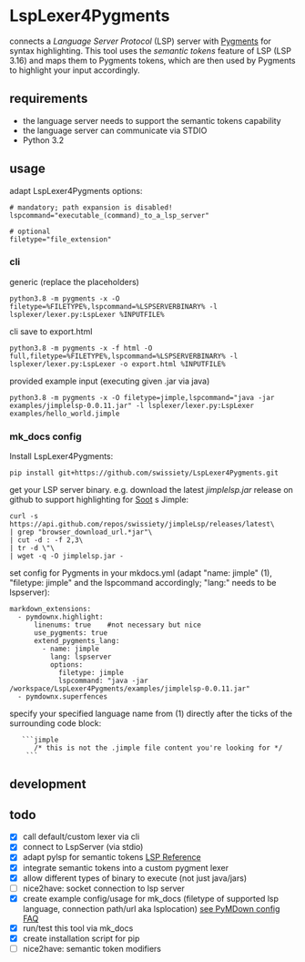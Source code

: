 # LspLexer4Pygments
connects a *Language Server Protocol* (LSP) server with [Pygments](https://github.com/pygments/pygments) for syntax highlighting.
This tool uses the *semantic tokens* feature of LSP (LSP 3.16) and maps them to Pygments tokens, which are then used by Pygments to highlight your input accordingly.

## requirements
- the language server needs to support the semantic tokens capability
- the language server can communicate via STDIO
- Python 3.2

## usage
adapt LspLexer4Pygments options:
```
# mandatory; path expansion is disabled!
lspcommand="executable_(command)_to_a_lsp_server"

# optional
filetype="file_extension" 
```

### cli
generic (replace the placeholders)
```
python3.8 -m pygments -x -O filetype=%FILETYPE%,lspcommand=%LSPSERVERBINARY% -l lsplexer/lexer.py:LspLexer %INPUTFILE%
```

cli save to export.html
```
python3.8 -m pygments -x -f html -O full,filetype=%FILETYPE%,lspcommand=%LSPSERVERBINARY% -l lsplexer/lexer.py:LspLexer -o export.html %INPUTFILE%
```



provided example input (executing given .jar via java)
```
python3.8 -m pygments -x -O filetype=jimple,lspcommand="java -jar examples/jimplelsp-0.0.11.jar" -l lsplexer/lexer.py:LspLexer examples/hello_world.jimple
```

### mk_docs config
Install LspLexer4Pygments:
``` 
pip install git+https://github.com/swissiety/LspLexer4Pygments.git
```

get your LSP server binary. e.g. download the latest *jimplelsp.jar* release on github to support highlighting for [Soot](https://github.com/soot-oss/soot) s Jimple:
```
curl -s https://api.github.com/repos/swissiety/jimpleLsp/releases/latest\
| grep "browser_download_url.*jar"\
| cut -d : -f 2,3\
| tr -d \"\
| wget -q -O jimplelsp.jar -
```

set config for Pygments in your mkdocs.yml (adapt "name: jimple" (1), "filetype: jimple" and the lspcommand accordingly; "lang:" needs to be lspserver):
```
markdown_extensions:
  - pymdownx.highlight:
      linenums: true    #not necessary but nice
      use_pygments: true
      extend_pygments_lang:
        - name: jimple
          lang: lspserver
          options:
            filetype: jimple
            lspcommand: "java -jar /workspace/LspLexer4Pygments/examples/jimplelsp-0.0.11.jar"
  - pymdownx.superfences
```

specify your specified language name from (1) directly after the ticks of the surrounding code block:
```
   ```jimple
      /* this is not the .jimple file content you're looking for */
    ```
```


## development
## todo
- [x] call default/custom lexer via cli
- [x] connect to LspServer (via stdio)
- [x] adapt pylsp for semantic tokens [LSP Reference](https://microsoft.github.io/language-server-protocol/specifications/specification-current/#textDocument_semanticTokens)
- [x] integrate semantic tokens into a custom pygment lexer
- [x]  allow different types of binary to execute (not just java/jars)
- [ ] nice2have: socket connection to lsp server
- [x] create example config/usage for mk_docs  (filetype of supported lsp language, connection path/url aka lsplocation)
  [see PyMDown config FAQ](https://facelessuser.github.io/PyMdown/user-guide/general-usage/#configuration-file)
- [x] run/test this tool via mk_docs
- [x] create installation script for pip
- [ ] nice2have: semantic token modifiers
